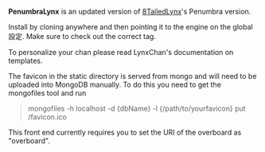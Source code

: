 **PenumbraLynx** is an updated version of [8TailedLynx](https://gitgud.io/obongo/8TailedLynx)'s Penumbra version.

Install by cloning anywhere and then pointing it to the engine on the global 設定. Make sure to check out the correct tag.

To personalize your chan please read LynxChan's documentation on templates.

The favicon in the static directory is served from mongo and will need to be uploaded into MongoDB manually. To do this you need to get the 
mongofiles tool and run

> mongofiles -h localhost -d {dbName} -l {/path/to/yourfavicon} put /favicon.ico

This front end currently requires you to set the URI of the overboard as "overboard".
